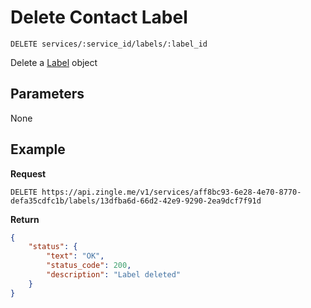 # Delete Contact Label

    DELETE services/:service_id/labels/:label_id
    
Delete a [Label][] object

## Parameters
None

## Example
**Request**

    DELETE https://api.zingle.me/v1/services/aff8bc93-6e28-4e70-8770-defa35cdfc1b/labels/13dfba6d-66d2-42e9-9290-2ea9dcf7f91d

**Return**
``` json
{
    "status": {
        "text": "OK",
        "status_code": 200,
        "description": "Label deleted"
    }
}
```

[Label]: README.md
